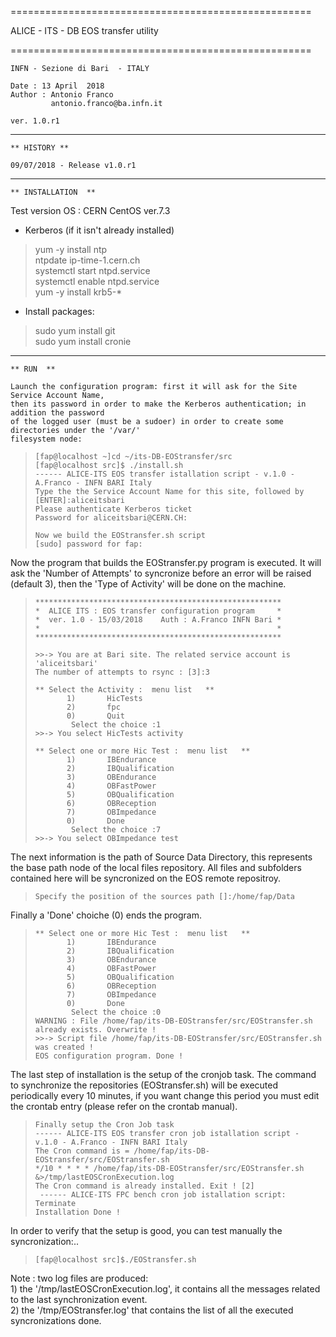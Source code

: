 
====================================================

ALICE - ITS - DB EOS transfer utility

====================================================

	INFN - Sezione di Bari  - ITALY
	
	Date : 13 April  2018
	Author : Antonio Franco 
			 antonio.franco@ba.infn.it
	
	ver. 1.0.r1
----------------------------------------------------

	** HISTORY **
	
	09/07/2018 - Release v1.0.r1
	
  
----------------------------------------------------
	
    ** INSTALLATION  **
    
  Test version OS : CERN CentOS ver.7.3

  - Kerberos (if it isn't already installed)  
>    yum -y install ntp  
>    ntpdate ip-time-1.cern.ch  
>    systemctl start  ntpd.service  
>    systemctl enable ntpd.service  
>    yum -y install krb5-*  

  - Install packages:
>    sudo yum install git  
>    sudo yum install cronie  


----------------------------------------------------
		
    ** RUN  **

	Launch the configuration program: first it will ask for the Site Service Account Name,
	then its password in order to make the Kerberos authentication; in addition the password
	of the logged user (must be a sudoer) in order to create some directories under the '/var/'
	filesystem node:

>     [fap@localhost ~]cd ~/its-DB-EOStransfer/src
>     [fap@localhost src]$ ./install.sh
>     ------ ALICE-ITS EOS transfer istallation script - v.1.0 - A.Franco - INFN BARI Italy
>     Type the the Service Account Name for this site, followed by [ENTER]:aliceitsbari
>     Please authenticate Kerberos ticket 
>     Password for aliceitsbari@CERN.CH: 
>    
>     Now we build the EOStransfer.sh script 
>     [sudo] password for fap: 
>    
  Now the program that builds the EOStransfer.py program is executed. It will ask
  the 'Number of Attempts' to syncronize before an error will be raised (default 3),
  then the 'Type of Activity' will be done on the machine.

>     ******************************************************* 
>     *  ALICE ITS : EOS transfer configuration program     * 
>     *  ver. 1.0 - 15/03/2018    Auth : A.Franco INFN Bari * 
>     *                                                     * 
>     ******************************************************* 
>     
>     >>-> You are at Bari site. The related service account is  'aliceitsbari' 
>     The number of attempts to rsync : [3]:3
>    
>     ** Select the Activity :  menu list   **
>            1)       HicTests 
>            2)       fpc 
>            0)       Quit 
>             Select the choice :1
>     >>-> You select HicTests activity
>    
>     ** Select one or more Hic Test :  menu list   **
>            1)       IBEndurance 
>            2)       IBQualification 
>            3)       OBEndurance 
>            4)       OBFastPower 
>            5)       OBQualification 
>            6)       OBReception 
>            7)       OBImpedance 
>            0)       Done 
>             Select the choice :7
>     >>-> You select OBImpedance test 

  The next information is the path of Source Data Directory, this represents
  the base path node of the local files repository. All files and subfolders
  contained here will be syncronized on the EOS remote repositroy.
>    
>     Specify the position of the sources path []:/home/fap/Data

  Finally a 'Done' choiche (0) ends the program.
>    
>     ** Select one or more Hic Test :  menu list   **
>            1)       IBEndurance 
>            2)       IBQualification 
>            3)       OBEndurance 
>            4)       OBFastPower 
>            5)       OBQualification 
>            6)       OBReception 
>            7)       OBImpedance 
>            0)       Done 
>             Select the choice :0
>     WARNING : File /home/fap/its-DB-EOStransfer/src/EOStransfer.sh already exists. Overwrite !
>     >>-> Script file /home/fap/its-DB-EOStransfer/src/EOStransfer.sh was created !
>     EOS configuration program. Done !

  The last step of installation is the setup of the cronjob task. The command to synchronize the
  repositories (EOStransfer.sh) will be executed periodically every 10 minutes, if you want 
  change this period you must edit the crontab entry (please refer on the crontab manual).  

>     Finally setup the Cron Job task 
>     ------ ALICE-ITS EOS transfer cron job istallation script - v.1.0 - A.Franco - INFN BARI Italy
>     The Cron command is = /home/fap/its-DB-EOStransfer/src/EOStransfer.sh
>     */10 * * * * /home/fap/its-DB-EOStransfer/src/EOStransfer.sh &>/tmp/lastEOSCronExecution.log
>     The Cron command is already installed. Exit ! [2]
>      ------ ALICE-ITS FPC bench cron job istallation script: Terminate
>     Installation Done !

  In order to verify that the setup is good, you can test manually the syncronization:..

>     [fap@localhost src]$./EOStransfer.sh	


  Note : two log files are produced:  
      1) the '/tmp/lastEOSCronExecution.log', it contains all the messages related to the last
         synchronization event.  
      2) the '/tmp/EOStransfer.log' that contains the list of all the executed syncronizations
         done.  
	
	